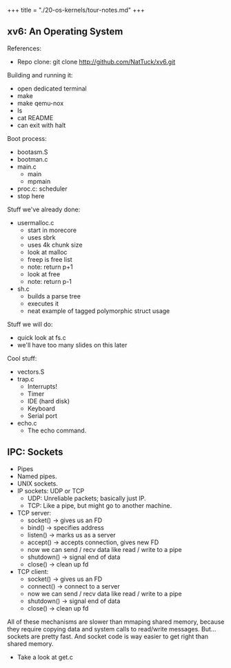 +++
title = "./20-os-kernels/tour-notes.md"
+++

 
## xv6: An Operating System

References: 

 - Repo clone: git clone http://github.com/NatTuck/xv6.git
 
Building and running it:

 - open dedicated terminal
 - make
 - make qemu-nox
 - ls
 - cat README
 - can exit with halt

Boot process:

 - bootasm.S
 - bootman.c
 - main.c
   - main
   - mpmain
 - proc.c: scheduler
 - stop here
   
Stuff we've already done:

 - usermalloc.c
   - start in morecore
   - uses sbrk
   - uses 4k chunk size
   - look at malloc
   - freep is free list
   - note: return p+1
   - look at free
   - note: return p-1
 - sh.c
   - builds a parse tree
   - executes it
   - neat example of tagged polymorphic struct usage

Stuff we will do:

 - quick look at fs.c
 - we'll have too many slides on this later

Cool stuff:
 - vectors.S
 - trap.c
   - Interrupts!
   - Timer
   - IDE (hard disk)
   - Keyboard
   - Serial port
 - echo.c
   - The echo command.

## IPC: Sockets

 - Pipes
 - Named pipes.
 - UNIX sockets.
 - IP sockets: UDP or TCP
   - UDP: Unreliable packets; basically just IP.
   - TCP: Like a pipe, but might go to another machine.
 - TCP server:
   - socket() -> gives us an FD
   - bind()   -> specifies address
   - listen() -> marks us as a server
   - accept() -> accepts connection, gives new FD
   - now we can send / recv data like read / write to a pipe
   - shutdown() -> signal end of data
   - close()  -> clean up fd
 - TCP client:
   - socket()  -> gives us an FD
   - connect() -> connect to a server
   - now we can send / recv data like read / write to a pipe
   - shutdown() -> signal end of data
   - close()  -> clean up fd

All of these mechanisms are slower than mmaping shared memory,
because they require copying data and system calls to read/write
messages. But... sockets are pretty fast. And socket code is
way easier to get right than shared memory.

 - Take a look at get.c



